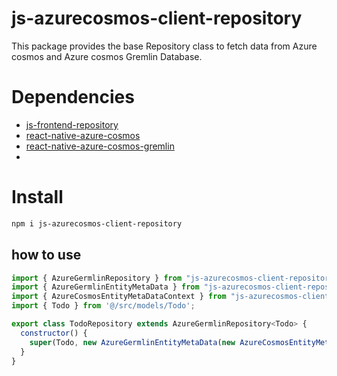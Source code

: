# js-azurecosmos-client-repository
This package provides the base Repository class to fetch data from Azure cosmos and Azure cosmos Gremlin Database.

# Dependencies
 - <a href="https://github.com/blazerroadg/js-frontend-repository/edit/master/README.md" >  js-frontend-repository </a>
 - <a href="https://github.com/blazerroadg/react-native-azure-cosmos" >  react-native-azure-cosmos </a>
 - <a href="https://github.com/blazerroadg/react-native-azure-cosmos-gremlin" >  react-native-azure-cosmos-gremlin </a>
 - 
# Install 
```bash
npm i js-azurecosmos-client-repository
```

## how to use 

```javascript
import { AzureGermlinRepository } from "js-azurecosmos-client-repository/AzureGermlinRepository"
import { AzureGermlinEntityMetaData } from "js-azurecosmos-client-repository/AzureGermlinEntityMetaData";
import { AzureCosmosEntityMetaDataContext } from "js-azurecosmos-client-repository/AzureCosmosEntityMetaDataContext";
import { Todo } from '@/src/models/Todo';

export class TodoRepository extends AzureGermlinRepository<Todo> {
  constructor() {
    super(Todo, new AzureGermlinEntityMetaData(new AzureCosmosEntityMetaDataContext("<dbname>","<col>","Todo")));
  }
}

```
